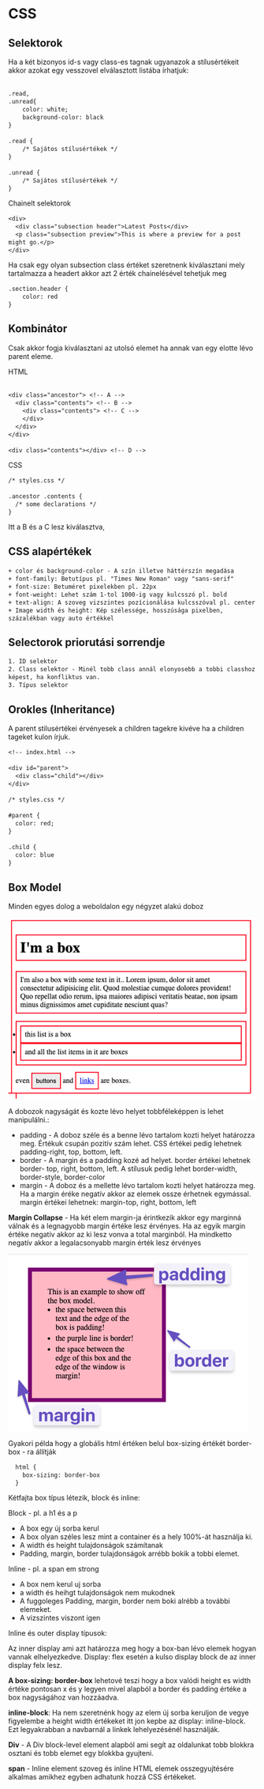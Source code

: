 # CSS

## Selektorok

Ha a két bizonyos id-s vagy class-es tagnak ugyanazok a stílusértékeit akkor azokat egy vesszovel elválasztott listába írhatjuk:
```

.read,
.unread{
    color: white;
    background-color: black
}

.read {
    /* Sajátos stílusértékek */
}

.unread {
    /* Sajátos stílusértékek */
}
```
Chainelt selektorok 

```
<div>
  <div class="subsection header">Latest Posts</div>
  <p class="subsection preview">This is where a preview for a post might go.</p>
</div>
```
Ha csak egy olyan subsection class értéket szeretnenk kiválasztani mely tartalmazza a headert akkor azt 2 érték chainelésével tehetjuk meg

```
.section.header {
    color: red
}
```

## Kombinátor

Csak akkor fogja kiválasztani az utolsó elemet ha annak van egy elotte lévo parent eleme. 

HTML
```

<div class="ancestor"> <!-- A -->
  <div class="contents"> <!-- B -->
    <div class="contents"> <!-- C -->
    </div>
  </div>
</div>

<div class="contents"></div> <!-- D -->
```
CSS
```
/* styles.css */

.ancestor .contents {
  /* some declarations */
}
```
Itt a B és a C lesz kiválasztva, 

## CSS alapértékek

    + color és background-color - A szín illetve háttérszín megadása
    + font-family: Betutípus pl. "Times New Roman" vagy "sans-serif"
    + font-size: Betuméret pixelekben pl. 22px
    + font-weight: Lehet szám 1-tol 1000-ig vagy kulcsszó pl. bold 
    + text-align: A szoveg vizszintes pozícionálása kulcsszóval pl. center
    + Image width és height: Kép szélessége, hosszúsága pixelben, százalékban vagy auto értékkel 

## Selectorok priorutási sorrendje

    1. ID selektor
    2. Class selektor - Minél tobb class annál elonyosebb a tobbi classhoz képest, ha konfliktus van.
    3. Típus selektor

## Orokles (Inheritance)

A parent stilusértékei érvényesek a children tagekre kivéve ha a children tageket kulon írjuk. 

```
<!-- index.html -->

<div id="parent">
  <div class="child"></div>
</div>

/* styles.css */

#parent {
  color: red;
}

.child {
  color: blue
}
```

## Box Model

Minden egyes dolog a weboldalon egy négyzet alakú doboz

![Page boxes](../../img/boxes.png)

A dobozok nagyságát és kozte lévo helyet tobbféleképpen is lehet manipulálni.:
  + padding - A doboz széle és a benne lévo tartalom kozti helyet határozza meg. Értékuk csupán pozitív szám lehet. CSS értékei pedig lehetnek padding-right, top, bottom, left. 
  + border - A margin és a padding kozé ad helyet. border értékei lehetnek border- top, right, bottom, left. A stílusuk pedig lehet border-width, border-style, border-color
  + margin - A doboz és a mellette lévo tartalom kozti helyet határozza meg. Ha a margin éréke negatív akkor az elemek ossze érhetnek egymással. margin értékei lehetnek: margin-top, right, bottom, left
  
**Margin Collapse** -  Ha két elem margin-ja érintkezik akkor egy marginná válnak és a legnagyobb margin értéke lesz érvényes. Ha az egyik margin értéke negatív akkor az ki lesz vonva a total marginból. Ha mindketto negatív akkor a legalacsonyabb margin érték lesz érvényes
  
![box_model](../../img/box-model.png)

Gyakori példa hogy a globális html értéken belul box-sizing értékét border-box - ra állítják

```
  html {
    box-sizing: border-box
  }
```

Kétfajta box típus létezik, block és inline:

Block - pl. a h1 és a p
  + A box egy új sorba kerul
  + A box olyan széles lesz mint a container és a hely 100%-át használja ki.
  + A width és height tulajdonságok számítanak
  + Padding, margin, border tulajdonságok arrébb bokik a tobbi elemet.
    
Inline - pl. a span em strong
  + A box nem kerul uj sorba
  + a width és heihgt tulajdonságok nem mukodnek
  + A fuggoleges Padding, margin, border nem boki alrébb a további elemeket.
  + A vizszintes viszont igen

Inline és outer display típusok:

Az inner display ami azt határozza meg hogy a box-ban lévo elemek hogyan vannak elhelyezkedve. Display: flex esetén a kulso display block de az inner display felx lesz.

**A box-sizing: border-box** lehetové teszi hogy a box valódi height es width értéke pontosan x és y legyen mivel alapból a border és padding értéke a box nagyságához van hozzáadva. 

**inline-block**: Ha nem szeretnénk hogy az elem új sorba keruljon de vegye figyelembe a height width értékeket itt jon kepbe az display: inline-block. Ezt legyakrabban a navbarnál a linkek lehelyezésénél használják. 

**Div** - A Div block-level element alapból ami segít az oldalunkat tobb blokkra osztani és tobb elemet egy blokkba gyujteni. 

**span** - Inline element szoveg és inline HTML elemek osszegyujtésére alkalmas amikhez egyben adhatunk hozzá CSS értékeket.





